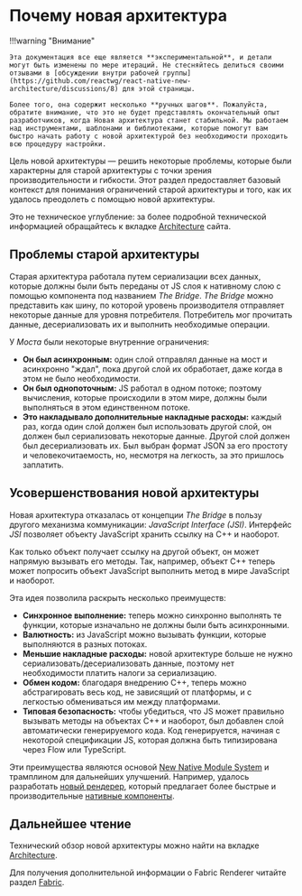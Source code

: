 # Почему новая архитектура

!!!warning "Внимание"

    Эта документация все еще является **экспериментальной**, и детали могут быть изменены по мере итераций. Не стесняйтесь делиться своими отзывами в [обсуждении внутри рабочей группы](https://github.com/reactwg/react-native-new-architecture/discussions/8) для этой страницы.

    Более того, она содержит несколько **ручных шагов**. Пожалуйста, обратите внимание, что это не будет представлять окончательный опыт разработчиков, когда Новая архитектура станет стабильной. Мы работаем над инструментами, шаблонами и библиотеками, которые помогут вам быстро начать работу с новой архитектурой без необходимости проходить всю процедуру настройки.

Цель новой архитектуры — решить некоторые проблемы, которые были характерны для старой архитектуры с точки зрения производительности и гибкости. Этот раздел предоставляет базовый контекст для понимания ограничений старой архитектуры и того, как их удалось преодолеть с помощью новой архитектуры.

Это не техническое углубление: за более подробной технической информацией обращайтесь к вкладке [Architecture](architecture-overview.md) сайта.

## Проблемы старой архитектуры

Старая архитектура работала путем сериализации всех данных, которые должны были быть переданы от JS слоя к нативному слою с помощью компонента под названием _The Bridge_. _The Bridge_ можно представить как шину, по которой уровень производителя отправляет некоторые данные для уровня потребителя. Потребитель мог прочитать данные, десериализовать их и выполнить необходимые операции.

У _Моста_ были некоторые внутренние ограничения:

-   **Он был асинхронным:** один слой отправлял данные на мост и асинхронно "ждал", пока другой слой их обработает, даже когда в этом не было необходимости.
-   **Он был однопоточным:** JS работал в одном потоке; поэтому вычисления, которые происходили в этом мире, должны были выполняться в этом единственном потоке.
-   **Это накладывало дополнительные накладные расходы:** каждый раз, когда один слой должен был использовать другой слой, он должен был сериализовать некоторые данные. Другой слой должен был десериализовать их. Был выбран формат JSON за его простоту и человекочитаемость, но, несмотря на легкость, за это пришлось заплатить.

## Усовершенствования новой архитектуры

Новая архитектура отказалась от концепции _The Bridge_ в пользу другого механизма коммуникации: _JavaScript Interface (JSI)_. Интерфейс _JSI_ позволяет объекту JavaScript хранить ссылку на C++ и наоборот.

Как только объект получает ссылку на другой объект, он может напрямую вызывать его методы. Так, например, объект C++ теперь может попросить объект JavaScript выполнить метод в мире JavaScript и наоборот.

Эта идея позволила раскрыть несколько преимуществ:

-   **Синхронное выполнение:** теперь можно синхронно выполнять те функции, которые изначально не должны были быть асинхронными.
-   **Валютность:** из JavaScript можно вызывать функции, которые выполняются в разных потоках.
-   **Меньшие накладные расходы:** новой архитектуре больше не нужно сериализовать/десериализовать данные, поэтому нет необходимости платить налоги за сериализацию.
-   **Обмен кодом:** благодаря внедрению C++, теперь можно абстрагировать весь код, не зависящий от платформы, и с легкостью обмениваться им между платформами.
-   **Типовая безопасность:** чтобы убедиться, что JS может правильно вызывать методы на объектах C++ и наоборот, был добавлен слой автоматически генерируемого кода. Код генерируется, начиная с некоторой спецификации JS, которая должна быть типизирована через Flow или TypeScript.

Эти преимущества являются основой [New Native Module System](the-new-architecture-pillars-turbomodules.md) и трамплином для дальнейших улучшений. Например, удалось разработать [новый рендерер](fabric-renderer.md), который предлагает более быстрые и производительные [нативные компоненты](the-new-architecture-pillars-fabric-components.md).

## Дальнейшее чтение

Технический обзор новой архитектуры можно найти на вкладке [Architecture](architecture-overview.md).

Для получения дополнительной информации о Fabric Renderer читайте раздел [Fabric](fabric-renderer.md).
